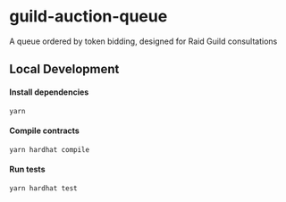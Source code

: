 # guild-auction-queue

A queue ordered by token bidding, designed for Raid Guild consultations

## Local Development

#### Install dependencies

`yarn`

#### Compile contracts

`yarn hardhat compile`

#### Run tests

`yarn hardhat test`
